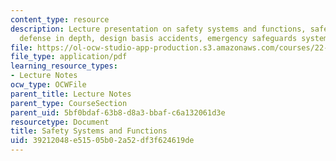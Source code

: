 ```yaml
---
content_type: resource
description: Lecture presentation on safety systems and functions, safety analysis,
  defense in depth, design basis accidents, emergency safeguards systems, and containment.
file: https://ol-ocw-studio-app-production.s3.amazonaws.com/courses/22-091-nuclear-reactor-safety-spring-2008/39212048e51505b02a52df3f624619de_MIT22_091S08_lec09.pdf
file_type: application/pdf
learning_resource_types:
- Lecture Notes
ocw_type: OCWFile
parent_title: Lecture Notes
parent_type: CourseSection
parent_uid: 5bf0bdaf-63b8-d8a3-bbaf-c6a132061d3e
resourcetype: Document
title: Safety Systems and Functions
uid: 39212048-e515-05b0-2a52-df3f624619de
---
```

